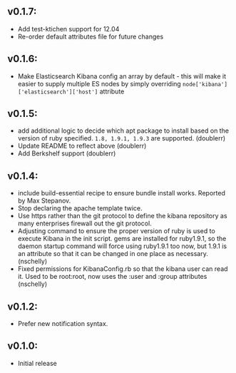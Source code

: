 ## v0.1.7:
* Add test-ktichen support for 12.04
* Re-order default attributes file for future changes

## v0.1.6:
* Make Elasticsearch Kibana config an array by default - this will make it easier
  to supply multiple ES nodes by simply overriding ```node['kibana']['elasticsearch']['host']``` attribute

## v0.1.5:

* add additional logic to decide which apt package to install based on the version of ruby specified. `1.8, 1.9.1, 1.9.3` are supported. (doublerr)
* Update README to reflect above (doublerr)
* Add Berkshelf support (doublerr)

## v0.1.4:

* include build-essential recipe to ensure bundle install works. Reported
  by Max Stepanov.
* Stop declaring the apache template twice.
* Use https rather than the git protocol to define the kibana repository as
  many enterprises firewall out the git protocol.
* Adjusting command to ensure the proper version of ruby is used to execute
  Kibana in the init script.  gems are installed for ruby1.9.1, so the daemon
  startup command will force using ruby1.9.1 too now, but 1.9.1 is an attribute
  so that it can be changed in one place as necessary. (nschelly)
* Fixed permissions for KibanaConfig.rb so that the kibana user can read it.
  Used to be root:root, now uses the :user and :group attributes (nschelly)

## v0.1.2:

* Prefer new notification syntax.

## v0.1.0:

* Initial release

